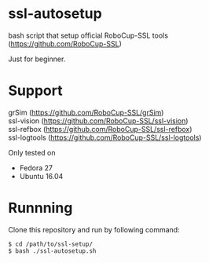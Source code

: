 # ssl-autosetup  
bash script that setup official RoboCup-SSL tools  (https://github.com/RoboCup-SSL)  

Just for beginner.

# Support
grSim (https://github.com/RoboCup-SSL/grSim)  
ssl-vision (https://github.com/RoboCup-SSL/ssl-vision)  
ssl-refbox (https://github.com/RoboCup-SSL/ssl-refbox)  
ssl-logtools (https://github.com/RoboCup-SSL/ssl-logtools)

Only tested on
 * Fedora 27
 * Ubuntu 16.04

# Runnning
Clone this repository and run by following command:  
```
$ cd /path/to/ssl-setup/
$ bash ./ssl-autosetup.sh
```
